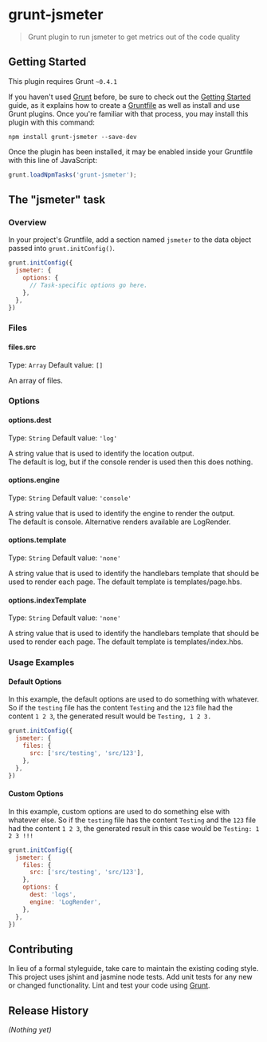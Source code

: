 # grunt-jsmeter

> Grunt plugin to run jsmeter to get metrics out of the code quality

## Getting Started
This plugin requires Grunt `~0.4.1`

If you haven't used [Grunt](http://gruntjs.com/) before, be sure to check out the [Getting Started](http://gruntjs.com/getting-started) guide, as it explains how to create a [Gruntfile](http://gruntjs.com/sample-gruntfile) as well as install and use Grunt plugins. Once you're familiar with that process, you may install this plugin with this command:

```shell
npm install grunt-jsmeter --save-dev
```

Once the plugin has been installed, it may be enabled inside your Gruntfile with this line of JavaScript:

```js
grunt.loadNpmTasks('grunt-jsmeter');
```

## The "jsmeter" task

### Overview
In your project's Gruntfile, add a section named `jsmeter` to the data object passed into `grunt.initConfig()`.

```js
grunt.initConfig({
  jsmeter: {
    options: {
      // Task-specific options go here.
    },
  },
})
```

### Files 

#### files.src
Type: `Array`
Default value: `[]`

An array of files.

### Options 

#### options.dest
Type: `String`
Default value: `'log'`

A string value that is used to identify the location output.  
The default is log, but if the console render is used then this does nothing.

#### options.engine
Type: `String`
Default value: `'console'`

A string value that is used to identify the engine to render the output.  
The default is console.  Alternative renders available are LogRender.

#### options.template
Type: `String`
Default value: `'none'`

A string value that is used to identify the handlebars template that should be used
to render each page. The default template is templates/page.hbs.

#### options.indexTemplate
Type: `String`
Default value: `'none'`

A string value that is used to identify the handlebars template that should be used
to render each page. The default template is templates/index.hbs.

### Usage Examples

#### Default Options
In this example, the default options are used to do something with whatever. 
So if the `testing` file has the content `Testing` and the `123` file had the content `1 2 3`, the generated result would be `Testing, 1 2 3.`

```js
grunt.initConfig({
  jsmeter: {
    files: {
      src: ['src/testing', 'src/123'],
    },
  },
})
```

#### Custom Options
In this example, custom options are used to do something else with whatever else. So if the `testing` file has the content `Testing` and the `123` file had the content `1 2 3`, the generated result in this case would be `Testing: 1 2 3 !!!`

```js
grunt.initConfig({
  jsmeter: {
    files: {
      src: ['src/testing', 'src/123'],
    },
    options: {
      dest: 'logs',
      engine: 'LogRender',
    },
  },
})
```

## Contributing
In lieu of a formal styleguide, take care to maintain the existing coding style. 
This project uses jshint and jasmine node tests.
Add unit tests for any new or changed functionality. Lint and test your code using [Grunt](http://gruntjs.com/).

## Release History
_(Nothing yet)_
